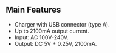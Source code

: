 ## Main Features

- Charger with USB connector (type A).
- Up to 2100mA output current.
- Input: AC 100V-240V.
- Output: DC 5V ± 0.25V, 2100mA.

